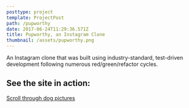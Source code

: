 ```yaml
---
posttype: project
template: ProjectPost
path: /pupworthy
date: 2017-06-24T11:29:36.571Z
title: Pupworthy, an Instagram Clone
thumbnail: /assets/pupworthy.png
---
```


An Instagram clone that was built using industry-standard, test-driven development following numerous red/green/refactor cycles.


## See the site in action:

[Scroll through dog pictures](http://pupworthy.herokuapp.com/)